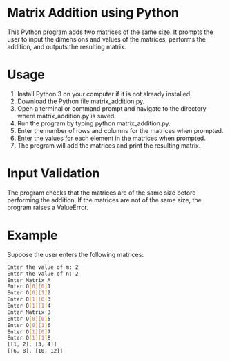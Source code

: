 
# Matrix Addition using Python
This Python program adds two matrices of the same size. It prompts the user to input the dimensions and values of the matrices, performs the addition, and outputs the resulting matrix.

# Usage
1. Install Python 3 on your computer if it is not already installed.
2. Download the Python file matrix_addition.py.
3. Open a terminal or command prompt and navigate to the directory where matrix_addition.py is saved.
4. Run the program by typing python matrix_addition.py.
5. Enter the number of rows and columns for the matrices when prompted.
6. Enter the values for each element in the matrices when prompted.
7. The program will add the matrices and print the resulting matrix.

# Input Validation
The program checks that the matrices are of the same size before performing the addition. If the matrices are not of the same size, the program raises a ValueError.

# Example

Suppose the user enters the following matrices:

```bash
Enter the value of m: 2
Enter the value of n: 2
Enter Matrix A
Enter O[0][0]1
Enter O[0][1]2
Enter O[1][0]3
Enter O[1][1]4
Enter Matrix B
Enter O[0][0]5
Enter O[0][1]6
Enter O[1][0]7
Enter O[1][1]8
[[1, 2], [3, 4]]
[[6, 8], [10, 12]]

```

